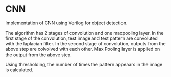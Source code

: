 # CNN
Implementation of CNN using Verilog for object detection.

The algorithm has 2 stages of convolution and one maxpooling layer. 
In the first stage of the convolution, test image and test pattern are convoluted with the laplacian filter.
In the second stage of convolution, outputs from the above step are colvolved with each other.
Max Pooling layer is applied on the output from the above step.

Using thresholding, the number of times the pattern appeaars in the image is calculated.
